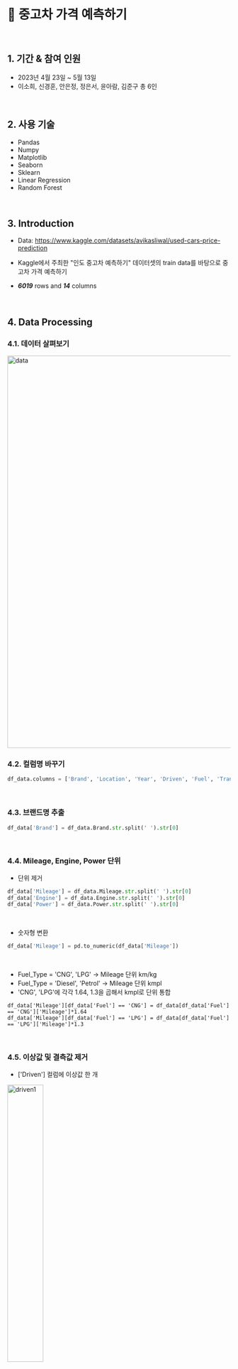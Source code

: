 # :pushpin: 중고차 가격 예측하기

</br>

## 1. 기간 & 참여 인원

- 2023년 4월 23일 ~ 5월 13일
- 이소희, 신경훈, 안은정, 정은서, 윤아람, 김준구 총 6인 


</br>

## 2. 사용 기술

  - Pandas
  - Numpy
  - Matplotlib
  - Seaborn
  - Sklearn
  - Linear Regression
  - Random Forest
</br>

## 3. Introduction

- Data:  https://www.kaggle.com/datasets/avikasliwal/used-cars-price-prediction


- Kaggle에서 주최한 "인도 중고차 예측하기" 데이터셋의 train data를 바탕으로 중고차 가격 예측하기


- ***6019*** rows and ***14*** columns 


</br>

## 4. Data Processing



### 4.1. 데이터 살펴보기



<img width="883" alt="data" src="https://user-images.githubusercontent.com/120240261/236746713-df23f1b3-63f0-4158-b9e8-da0cdc5653f5.png">
</br>


### 4.2. 컬럼명 바꾸기


```python
df_data.columns = ['Brand', 'Location', 'Year', 'Driven', 'Fuel', 'Trans', 'Owner', 'Mileage', 'Engine', 'Power', 'Seats', 'Price']
```
</br>


### 4.3. 브랜드명 추출


```python
df_data['Brand'] = df_data.Brand.str.split(' ').str[0]
```
</br>


### 4.4. Mileage, Engine, Power 단위 


- 단위 제거


```python
df_data['Mileage'] = df_data.Mileage.str.split(' ').str[0]
df_data['Engine'] = df_data.Engine.str.split(' ').str[0]
df_data['Power'] = df_data.Power.str.split(' ').str[0]
```
</br> 
  

- 숫자형 변환


```python
df_data['Mileage'] = pd.to_numeric(df_data['Mileage'])
```
</br>


- Fuel_Type = 'CNG', 'LPG' -> Mileage 단위 km/kg
- Fuel_Type = 'Diesel', 'Petrol' -> Mileage 단위 kmpl
- 'CNG', 'LPG'에 각각 1.64, 1.3을 곱해서 kmpl로 단위 통합


```pyhton
df_data['Mileage'][df_data['Fuel'] == 'CNG'] = df_data[df_data['Fuel'] == 'CNG']['Mileage']*1.64
df_data['Mileage'][df_data['Fuel'] == 'LPG'] = df_data[df_data['Fuel'] == 'LPG']['Mileage']*1.3
```
</br>


### 4.5. 이상값 및 결측값 제거


- ['Driven'] 컬럼에 이상값 한 개


<img src="https://user-images.githubusercontent.com/120240261/236746743-ca32f490-93e2-4dd0-b5b4-92aeb68708d7.png" width="40%" alt="driven1" height="40%">  
</br>


- 이상값 제거 후


<img src="https://user-images.githubusercontent.com/120240261/236748667-dd681ab3-b2a7-4bec-b220-15405c8b6212.png" width="40%" alt="driven2" height="40%">
</br>


- 결측값 제거


```python
df_data = df_data.dropna()
```
</br>  
  

### 4.6. One-Hot Encoding


```python
df_data = pd.get_dummies(df_data, columns = ['Brand', 'Location', 'Fuel', 'Trans', 'Owner'])
```
</br>


### 4.7. Heatmap


- 모든 변수 포함


<img src="https://user-images.githubusercontent.com/120240261/236746753-0c98b960-9a87-443f-aa6d-c94eaf2c6ecd.png" alt="heatmap1">
</br>


- 주요 변수 포함


<img src="https://user-images.githubusercontent.com/120240261/236746756-6ceb91cc-ea50-473b-9f84-79d766c3d748.png" alt="heatmap2" width="60%" height="60%">
</br>


## 5. Machine Learning


### 5.1. Linear Regression


<img src="https://user-images.githubusercontent.com/120240261/236746757-7cda6471-e2aa-455f-b07a-0da901b078ea.png" alt="linear regression" width="70%" height="70%">
</br>


### 5.2. Random Forest


<img src="https://user-images.githubusercontent.com/120240261/236746762-b1719d64-0f9d-43f7-a7bf-95873be5d98d.png" alt="random forest" width="70%" height="70%">
</br>


### 5.3. Decision Tree Regressor


<img src="https://github.com/sohee4/portfolio/assets/120240261/172d2f80-8712-4e68-a7df-86aa3ebfb5ce" alt="decision tree" width="40%" height="40%">
</br>


### 5.2. MLP Regressor


<img src="https://user-images.githubusercontent.com/120240261/236746767-1a2848dc-7a7b-4110-a9ab-3d44c38b9da7.png" alt="MLP regressor" width="40%" height="40%">
</br>


## 6. Conclusion


|     |LR|LR log|RF|RF log|DT|MLP|
|:---:|:---:|:---:|:---:|:---:|:---:|:---:|
|accuracy|0.7830|0.9253|0.9820|0.9912|***0.9999***|0.5556|
|r2 score|0.7790|0.8596|***0.9265***|0.8923|0.7712|0.5300|
|rmse|5.1974|17.1682|***2.9959***|3.6290|5.2883|7.5809|




- 제일 적합했던 모델:



